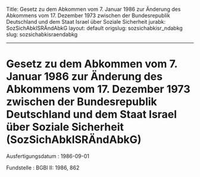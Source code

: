 Title: Gesetz zu dem Abkommen vom 7. Januar 1986 zur Änderung des Abkommens vom 17.
  Dezember 1973 zwischen der Bundesrepublik Deutschland und dem Staat Israel über
  Soziale Sicherheit
jurabk: SozSichAbkISRÄndAbkG
layout: default
origslug: sozsichabkisr_ndabkg
slug: sozsichabkisraendabkg

---

# Gesetz zu dem Abkommen vom 7. Januar 1986 zur Änderung des Abkommens vom 17. Dezember 1973 zwischen der Bundesrepublik Deutschland und dem Staat Israel über Soziale Sicherheit (SozSichAbkISRÄndAbkG)

Ausfertigungsdatum
:   1986-09-01

Fundstelle
:   BGBl II: 1986, 862

